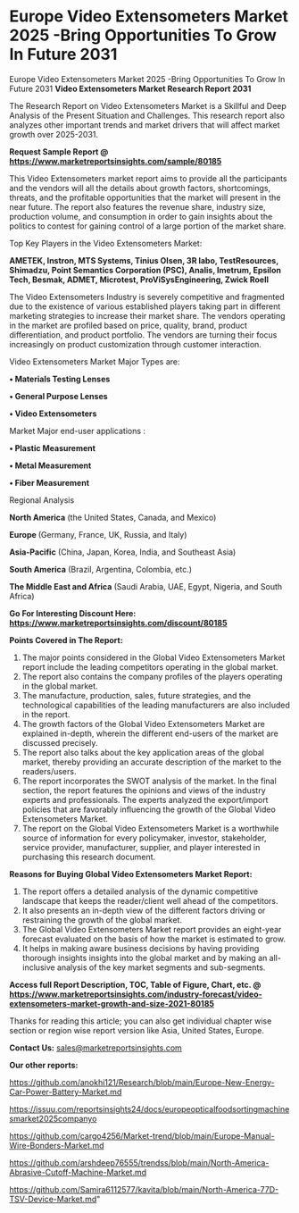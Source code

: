 # Europe Video Extensometers Market 2025 -Bring Opportunities To Grow In Future 2031
 Europe Video Extensometers Market 2025 -Bring Opportunities To Grow In Future 2031
<strong>Video Extensometers Market Research Report 2031</strong>

The Research Report on Video Extensometers Market is a Skillful and Deep Analysis of the Present Situation and Challenges. This research report also analyzes other important trends and market drivers that will affect market growth over 2025-2031.

<strong>Request Sample Report @ <a href=https://www.marketreportsinsights.com/sample/80185>https://www.marketreportsinsights.com/sample/80185</a></strong>

This Video Extensometers market report aims to provide all the participants and the vendors will all the details about growth factors, shortcomings, threats, and the profitable opportunities that the market will present in the near future. The report also features the revenue share, industry size, production volume, and consumption in order to gain insights about the politics to contest for gaining control of a large portion of the market share.

Top Key Players in the Video Extensometers Market:

<strong>AMETEK, Instron, MTS Systems, Tinius Olsen, 3R labo, TestResources, Shimadzu, Point Semantics Corporation (PSC), Analis, Imetrum, Epsilon Tech, Besmak, ADMET, Microtest, ProViSysEngineering, Zwick Roell</strong>

The Video Extensometers Industry is severely competitive and fragmented due to the existence of various established players taking part in different marketing strategies to increase their market share. The vendors operating in the market are profiled based on price, quality, brand, product differentiation, and product portfolio. The vendors are turning their focus increasingly on product customization through customer interaction.

Video Extensometers Market Major Types are:

<strong>• Materials Testing Lenses

• General Purpose Lenses

• Video Extensometers</strong>

Market Major end-user applications :

<strong>• Plastic Measurement

• Metal Measurement

• Fiber Measurement</strong>

Regional Analysis

</u><strong><b>North America</b></strong> (the United States, Canada, and Mexico)

<strong><b>Europe </b></strong>(Germany, France, UK, Russia, and Italy)

<strong><b>Asia-Pacific</b></strong> (China, Japan, Korea, India, and Southeast Asia)

<strong><b>South America</b></strong> (Brazil, Argentina, Colombia, etc.)

<strong><b>The Middle East and Africa</b></strong> (Saudi Arabia, UAE, Egypt, Nigeria, and South Africa)

<strong>Go For Interesting Discount Here: <a href=https://www.marketreportsinsights.com/discount/80185>https://www.marketreportsinsights.com/discount/80185</a></strong>

<strong>Points Covered in The Report:</strong>
<ol>
  <li>The major points considered in the Global Video Extensometers Market report include the leading competitors operating in the global market.</li>
  <li>The report also contains the company profiles of the players operating in the global market.</li>
  <li>The manufacture, production, sales, future strategies, and the technological capabilities of the leading manufacturers are also included in the report.</li>
  <li>The growth factors of the Global Video Extensometers Market are explained in-depth, wherein the different end-users of the market are discussed precisely.</li>
  <li>The report also talks about the key application areas of the global market, thereby providing an accurate description of the market to the readers/users.</li>
  <li>The report incorporates the SWOT analysis of the market. In the final section, the report features the opinions and views of the industry experts and professionals. The experts analyzed the export/import policies that are favorably influencing the growth of the Global Video Extensometers Market.</li>
  <li>The report on the Global Video Extensometers Market is a worthwhile source of information for every policymaker, investor, stakeholder, service provider, manufacturer, supplier, and player interested in purchasing this research document.</li>
</ol>
<strong>Reasons for Buying Global Video Extensometers Market Report:</strong>

<ol>
  <li>The report offers a detailed analysis of the dynamic competitive landscape that keeps the reader/client well ahead of the competitors.</li>
  <li>It also presents an in-depth view of the different factors driving or restraining the growth of the global market.</li>
  <li>The Global Video Extensometers Market report provides an eight-year forecast evaluated on the basis of how the market is estimated to grow.</li>
  <li>It helps in making aware business decisions by having providing thorough insights insights into the global market and by making an all-inclusive analysis of the key market segments and sub-segments.</li>
</ol>
<strong>Access full Report Description, TOC, Table of Figure, Chart, etc. @ <a href=https://www.marketreportsinsights.com/industry-forecast/video-extensometers-market-growth-and-size-2021-80185>https://www.marketreportsinsights.com/industry-forecast/video-extensometers-market-growth-and-size-2021-80185</a></strong>


Thanks for reading this article; you can also get individual chapter wise section or region wise report version like Asia, United States, Europe.

<strong>Contact Us:</strong>
sales@marketreportsinsights.com

<strong>Our other reports:</strong>

<a href=https://github.com/anokhi121/Research/blob/main/Europe-New-Energy-Car-Power-Battery-Market.md>https://github.com/anokhi121/Research/blob/main/Europe-New-Energy-Car-Power-Battery-Market.md</a>

<a href=https://issuu.com/reportsinsights24/docs/europeopticalfoodsortingmachinesmarket2025companyo>https://issuu.com/reportsinsights24/docs/europeopticalfoodsortingmachinesmarket2025companyo</a>

<a href=https://github.com/cargo4256/Market-trend/blob/main/Europe-Manual-Wire-Bonders-Market.md>https://github.com/cargo4256/Market-trend/blob/main/Europe-Manual-Wire-Bonders-Market.md</a>

<a href=https://github.com/arshdeep76555/trendss/blob/main/North-America-Abrasive-Cutoff-Machine-Market.md>https://github.com/arshdeep76555/trendss/blob/main/North-America-Abrasive-Cutoff-Machine-Market.md</a>

<a href=https://github.com/Samira6112577/kavita/blob/main/North-America-77D-TSV-Device-Market.md>https://github.com/Samira6112577/kavita/blob/main/North-America-77D-TSV-Device-Market.md</a>"
